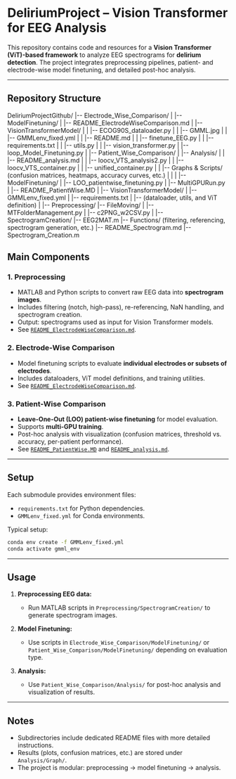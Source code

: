 # DeliriumProject – Vision Transformer for EEG Analysis

This repository contains code and resources for a **Vision Transformer (ViT)-based framework** to analyze EEG spectrograms for **delirium detection**. The project integrates preprocessing pipelines, patient- and electrode-wise model finetuning, and detailed post-hoc analysis.

---

## Repository Structure
DeliriumProjectGithub/
|-- Electrode_Wise_Comparison/
|   |-- ModelFinetuning/
|       |-- README_ElectrodeWiseComparison.md
|       |-- VisionTransformerModel/
|       |   |-- ECOG90S_dataloader.py
|       |   |-- GMML.jpg
|       |   |-- GMMLenv_fixed.yml
|       |   |-- README.md
|       |   |-- finetune_EEG.py
|       |   |-- requirements.txt
|       |   |-- utils.py
|       |   |-- vision_transformer.py
|       |-- loop_Model_Finetuning.py
|
|-- Patient_Wise_Comparison/
|   |-- Analysis/
|   |   |-- README_analysis.md
|   |   |-- loocv_VTS_analysis2.py
|   |   |-- loocv_VTS_container.py
|   |   |-- unified_container.py
|   |   |-- Graphs & Scripts/   (confusion matrices, heatmaps, accuracy curves, etc.)
|   |
|   |-- ModelFinetuning/
|       |-- LOO_patientwise_finetuning.py
|       |-- MultiGPURun.py
|       |-- README_PatientWise.MD
|       |-- VisionTransformerModel/
|           |-- GMMLenv_fixed.yml
|           |-- requirements.txt
|           |-- (dataloader, utils, and ViT definition)
|
|-- Preprocessing/
    |-- FileMoving/
    |   |-- MTFolderManagement.py
    |   |-- c2PNG_w2CSV.py
    |
    |-- SpectrogramCreation/
        |-- EEG2MAT.m
        |-- Functions/   (filtering, referencing, spectrogram generation, etc.)
        |-- README_Spectrogram.md
        |-- Spectrogram_Creation.m


## Main Components

### 1. Preprocessing

* MATLAB and Python scripts to convert raw EEG data into **spectrogram images**.
* Includes filtering (notch, high-pass), re-referencing, NaN handling, and spectrogram creation.
* Output: spectrograms used as input for Vision Transformer models.
* See [`README_ElectrodeWiseComparison.md`](./Preprocessing/SpectrogramCreation/README_Spectrogram.md).

### 2. Electrode-Wise Comparison

* Model finetuning scripts to evaluate **individual electrodes or subsets of electrodes**.
* Includes dataloaders, ViT model definitions, and training utilities.
* See [`README_ElectrodeWiseComparison.md`](./Electrode_Wise_Comparison/ModelFinetuning/README_ElectrodeWiseComparison.md).

### 3. Patient-Wise Comparison

* **Leave-One-Out (LOO) patient-wise finetuning** for model evaluation.
* Supports **multi-GPU training**.
* Post-hoc analysis with visualization (confusion matrices, threshold vs. accuracy, per-patient performance).
* See [`README_PatientWise.MD`](./Patient_Wise_Comparison/ModelFinetuning/README_PatientWise.MD) and [`README_analysis.md`](./Patient_Wise_Comparison/Analysis/README_analysis.md).

---

## Setup

Each submodule provides environment files:

* `requirements.txt` for Python dependencies.
* `GMMLenv_fixed.yml` for Conda environments.

Typical setup:

```bash
conda env create -f GMMLenv_fixed.yml
conda activate gmml_env
```

---

## Usage

1. **Preprocessing EEG data:**

   * Run MATLAB scripts in `Preprocessing/SpectrogramCreation/` to generate spectrogram images.

2. **Model Finetuning:**

   * Use scripts in `Electrode_Wise_Comparison/ModelFinetuning/` or
     `Patient_Wise_Comparison/ModelFinetuning/` depending on evaluation type.

3. **Analysis:**

   * Use `Patient_Wise_Comparison/Analysis/` for post-hoc analysis and visualization of results.

---

## Notes

* Subdirectories include dedicated README files with more detailed instructions.
* Results (plots, confusion matrices, etc.) are stored under `Analysis/Graph/`.
* The project is modular: preprocessing → model finetuning → analysis.
